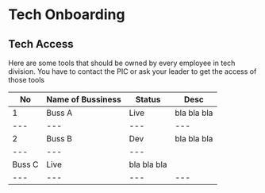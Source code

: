 # Tech Onboarding

## Tech Access

Here are some tools that should be owned by every employee in tech division. You have to contact the PIC or ask your leader to get the access of those tools

No | Name of Bussiness | Status | Desc
--- | --- | --- | --- 
1 | Buss A | Live | bla bla bla
--- | --- | --- | --- 
2 | Buss B | Dev | bla bla bla
 	 --- | --- | --- 
  | Buss C | Live | bla bla bla
--- | --- | --- | --- 